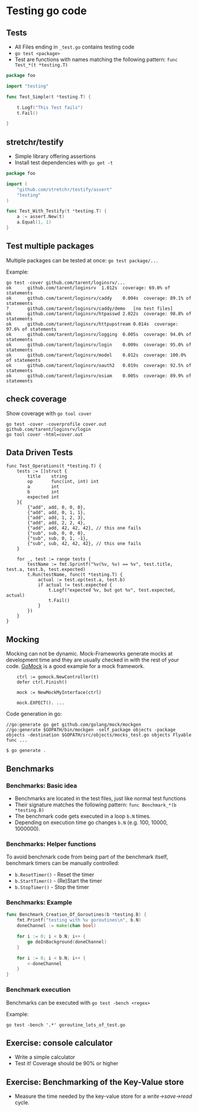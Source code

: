 
# Testing go code

## Tests
* All Files ending in `_test.go` contains testing code
* `go test <package>`
* Test are functions with names matching the following pattern: `func Test_*(t *testing.T)`

```go
package foo

import "testing"

func Test_Simple(t *testing.T) {

	t.Logf("This Test fails")
	t.Fail()

}
```

## stretchr/testify
* Simple library offering assertions
* Install test dependencies with `go get -t`

```go
package foo

import (
	"github.com/stretchr/testify/assert"
	"testing"
)

func Test_With_Testify(t *testing.T) {
	a := assert.New(t)
	a.Equal(1, 1)
}
```

## Test multiple packages
Multiple packages can be tested at once: `go test package/...`

Example:
```shell
go test -cover github.com/tarent/loginsrv/...
ok  	github.com/tarent/loginsrv	1.012s	coverage: 69.0% of statements
ok  	github.com/tarent/loginsrv/caddy	0.004s	coverage: 89.1% of statements
?   	github.com/tarent/loginsrv/caddy/demo	[no test files]
ok  	github.com/tarent/loginsrv/htpasswd	2.022s	coverage: 98.8% of statements
ok  	github.com/tarent/loginsrv/httpupstream	0.014s	coverage: 97.6% of statements
ok  	github.com/tarent/loginsrv/logging	0.005s	coverage: 94.0% of statements
ok  	github.com/tarent/loginsrv/login	0.009s	coverage: 95.0% of statements
ok  	github.com/tarent/loginsrv/model	0.012s	coverage: 100.0% of statements
ok  	github.com/tarent/loginsrv/oauth2	0.019s	coverage: 92.5% of statements
ok  	github.com/tarent/loginsrv/osiam	0.005s	coverage: 89.9% of statements

```

## check coverage
Show coverage with `go tool cover`

```shell
go test -cover -coverprofile cover.out  github.com/tarent/loginsrv/login
go tool cover -html=cover.out
```

## Data Driven Tests
```
func Test_Operations(t *testing.T) {
	tests := []struct {
		title    string
		op       func(int, int) int
		a        int
		b        int
		expected int
	}{
		{"add", add, 0, 0, 0},
		{"add", add, 0, 1, 1},
		{"add", add, 1, 2, 3},
		{"add", add, 2, 2, 4},
		{"add", add, 42, 42, 42}, // this one fails
		{"sub", sub, 0, 0, 0},
		{"sub", sub, 0, 1, -1},
		{"sub", sub, 42, 42, 42}, // this one fails
	}

	for _, test := range tests {
		testName := fmt.Sprintf("%v(%v, %v) == %v", test.title, test.a, test.b, test.expected)
		t.Run(testName, func(t *testing.T) {
			actual := test.op(test.a, test.b)
			if actual != test.expected {
				t.Logf("expected %v, but got %v", test.expected, actual)
				t.Fail()
			}
		})
	}
}
```

## Mocking

Mocking can not be dynamic. Mock-Frameworks generate mocks at development time and they are usually checked in with the rest of your code. [GoMock](https://github.com/golang/mock) is a good example for a mock framework.

```
	ctrl := gomock.NewController(t)
	defer ctrl.Finish()

	mock := NewMockMyInterface(ctrl)

	mock.EXPECT(). ...
```
    
Code generation in go:
```
//go:generate go get github.com/golang/mock/mockgen
//go:generate $GOPATH/bin/mockgen -self_package objects -package objects -destination $GOPATH/src/objects/mocks_test.go objects Flyable
func ...
```

```
$ go generate .
```

## Benchmarks

### Benchmarks: Basic idea
* Benchmarks are located in the test files, just like normal test functions
* Their signature matches the following pattern: `func Benchmark_*(b *testing.B)`
* The benchmark code gets executed in a loop `b.N` times.
* Depending on execution time go changes `b.N` (e.g. 100, 10000, 1000000).

### Benchmarks: Helper functions
To avoid benchmark code from being part of the benchmark itself, benchmark timers can be manually controlled:

* `b.ResetTimer()` - Reset the timer
* `b.StartTimer()` - (Re)Start the timer
* `b.StopTimer()` - Stop the timer

### Benchmarks: Example

```go
func Benchmark_Creation_Of_Goroutines(b *testing.B) {
	fmt.Printf("testing with %v goroutines\n", b.N)
	doneChannel := make(chan bool)

	for i := 0; i < b.N; i++ {
		go doInBackground(doneChannel)
	}

	for i := 0; i < b.N; i++ {
		<-doneChannel
	}
}
```

### Benchmark execution

Benchmarks can be executed with `go test -bench <regex>`

Example:
```shell
go test -bench '.*' goroutine_lots_of_test.go
```

## Exercise: console calculator

* Write a simple calculator
* Test it! Coverage should be 90% or higher

## Exercise: Benchmarking of the Key-Value store
* Measure the time needed by the key-value store for a _write->save->read_ cycle.
